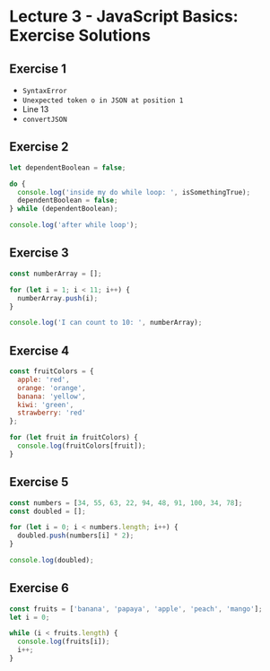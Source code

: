 # Lecture 3 - JavaScript Basics: Exercise Solutions

## Exercise 1
- `SyntaxError`
- `Unexpected token o in JSON at position 1`
- Line 13
- `convertJSON`

## Exercise 2
```js
let dependentBoolean = false;

do {
  console.log('inside my do while loop: ', isSomethingTrue);
  dependentBoolean = false;
} while (dependentBoolean);

console.log('after while loop');
```

## Exercise 3
```js
const numberArray = [];

for (let i = 1; i < 11; i++) {
  numberArray.push(i);
}

console.log('I can count to 10: ', numberArray);
```

## Exercise 4
```js
const fruitColors = {
  apple: 'red',
  orange: 'orange',
  banana: 'yellow',
  kiwi: 'green',
  strawberry: 'red'
};

for (let fruit in fruitColors) {
  console.log(fruitColors[fruit]);
}
```


## Exercise 5
```js
const numbers = [34, 55, 63, 22, 94, 48, 91, 100, 34, 78];
const doubled = [];

for (let i = 0; i < numbers.length; i++) {
  doubled.push(numbers[i] * 2);
}

console.log(doubled);
```

## Exercise 6
```js
const fruits = ['banana', 'papaya', 'apple', 'peach', 'mango'];
let i = 0;

while (i < fruits.length) {
  console.log(fruits[i]);
  i++;
}
```
